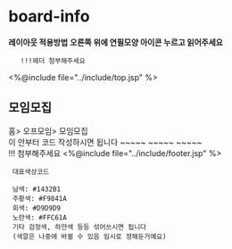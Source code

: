 # board-info


**레이아웃 적용방법**
**오른쪽 위에 연필모양 아이콘 누르고 읽어주세요**


       !!!헤더 첨부해주세요
       
   <body>
   <%@include file="../include/top.jsp" %>
  <div id="contents">
  <div id="contentsHeader">
  <h2>모임모집</h2>
  </div>
  <div id="contentsLocation">
  홈&gt 오프모임&gt 모임모집
  </div>
  <div id="contentsMain">
  이 안부터 코드 작성하시면 됩니다
  ~~~~~
  ~~~~~
  ~~~~~
  </div>
  </div>
  !!! 첨부해주세요
   <%@include file="../include/footer.jsp" %>
   </body>
   

     
     대표색상코드
     
     남색: #1432B1
     주황색: #F9841A
     회색: #D9D9D9
     노란색: #FFC61A
     기타 검정색, 하얀색 등등 섞어쓰시면 됩니다
     (색깔은 나중에 바뀔 수 있음 임시로 정해둔거예요)
     
     
